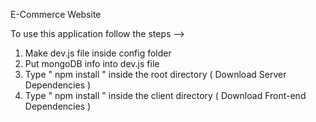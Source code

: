 E-Commerce Website              
                            
                    
                    
To use this application follow the steps -->                                
1. Make dev.js file inside config folder                   
2. Put mongoDB info into dev.js file 
3. Type  " npm install " inside the root directory  ( Download Server Dependencies ) 
4. Type " npm install " inside the client directory ( Download Front-end Dependencies ) 
